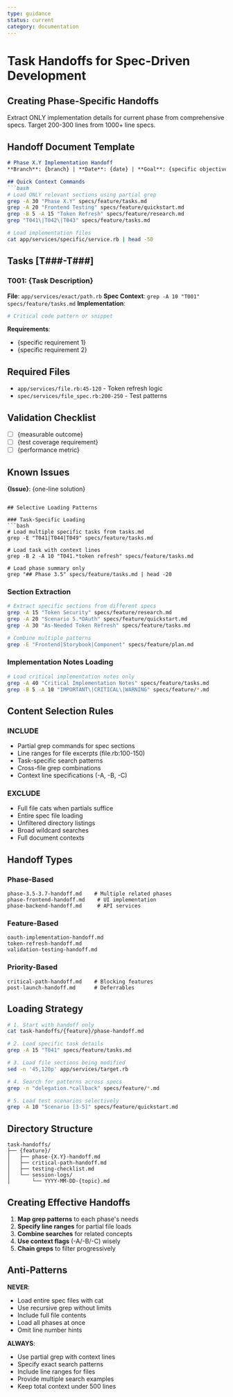 ```yaml
---
type: guidance
status: current
category: documentation
---
```


# Task Handoffs for Spec-Driven Development

## Creating Phase-Specific Handoffs

Extract ONLY implementation details for current phase from comprehensive specs. Target 200-300 lines from 1000+ line specs.

## Handoff Document Template

```markdown
# Phase X.Y Implementation Handoff
**Branch**: {branch} | **Date**: {date} | **Goal**: {specific objective}

## Quick Context Commands
```bash
# Load ONLY relevant sections using partial grep
grep -A 30 "Phase X.Y" specs/feature/tasks.md
grep -A 20 "Frontend Testing" specs/feature/quickstart.md
grep -B 5 -A 15 "Token Refresh" specs/feature/research.md
grep "T041\|T042\|T043" specs/feature/tasks.md

# Load implementation files
cat app/services/specific/service.rb | head -50
```

## Tasks [T###-T###]

### T001: {Task Description}
**File**: `app/services/exact/path.rb`
**Spec Context**: `grep -A 10 "T001" specs/feature/tasks.md`
**Implementation**:
```ruby
# Critical code pattern or snippet
```
**Requirements**:
- {specific requirement 1}
- {specific requirement 2}

## Required Files
- `app/services/file.rb:45-120` - Token refresh logic
- `spec/services/file_spec.rb:200-250` - Test patterns

## Validation Checklist
- [ ] {measurable outcome}
- [ ] {test coverage requirement}
- [ ] {performance metric}

## Known Issues
**{Issue}**: {one-line solution}
```

## Selective Loading Patterns

### Task-Specific Loading
```bash
# Load multiple specific tasks from tasks.md
grep -E "T041|T044|T049" specs/feature/tasks.md

# Load task with context lines
grep -B 2 -A 10 "T041.*token refresh" specs/feature/tasks.md

# Load phase summary only
grep "## Phase 3.5" specs/feature/tasks.md | head -20
```

### Section Extraction
```bash
# Extract specific sections from different specs
grep -A 15 "Token Security" specs/feature/research.md
grep -A 20 "Scenario 5.*OAuth" specs/feature/quickstart.md
grep -A 30 "As-Needed Token Refresh" specs/feature/tasks.md

# Combine multiple patterns
grep -E "Frontend|Storybook|Component" specs/feature/plan.md
```

### Implementation Notes Loading
```bash
# Load critical implementation notes only
grep -A 40 "Critical Implementation Notes" specs/feature/tasks.md
grep -B 5 -A 10 "IMPORTANT\|CRITICAL\|WARNING" specs/feature/*.md
```

## Content Selection Rules

### INCLUDE
- Partial grep commands for spec sections
- Line ranges for file excerpts (file.rb:100-150)
- Task-specific search patterns
- Cross-file grep combinations
- Context line specifications (-A, -B, -C)

### EXCLUDE
- Full file cats when partials suffice
- Entire spec file loading
- Unfiltered directory listings
- Broad wildcard searches
- Full document contexts

## Handoff Types

### Phase-Based
```
phase-3.5-3.7-handoff.md    # Multiple related phases
phase-frontend-handoff.md    # UI implementation
phase-backend-handoff.md     # API services
```

### Feature-Based
```
oauth-implementation-handoff.md
token-refresh-handoff.md
validation-testing-handoff.md
```

### Priority-Based
```
critical-path-handoff.md    # Blocking features
post-launch-handoff.md      # Deferrables
```

## Loading Strategy

```bash
# 1. Start with handoff only
cat task-handoffs/{feature}/phase-handoff.md

# 2. Load specific task details
grep -A 15 "T041" specs/feature/tasks.md

# 3. Load file sections being modified
sed -n '45,120p' app/services/target.rb

# 4. Search for patterns across specs
grep -n "delegation.*callback" specs/feature/*.md

# 5. Load test scenarios selectively
grep -A 10 "Scenario [3-5]" specs/feature/quickstart.md
```

## Directory Structure

```
task-handoffs/
├── {feature}/
│   ├── phase-{X.Y}-handoff.md
│   ├── critical-path-handoff.md
│   ├── testing-checklist.md
│   └── session-logs/
│       └── YYYY-MM-DD-{topic}.md
```

## Creating Effective Handoffs

1. **Map grep patterns** to each phase's needs
2. **Specify line ranges** for partial file loads
3. **Combine searches** for related concepts
4. **Use context flags** (-A/-B/-C) wisely
5. **Chain greps** to filter progressively

## Anti-Patterns

**NEVER**:
- Load entire spec files with cat
- Use recursive grep without limits
- Include full file contents
- Load all phases at once
- Omit line number hints

**ALWAYS**:
- Use partial grep with context lines
- Specify exact search patterns
- Include line ranges for files
- Provide multiple search examples
- Keep total context under 500 lines